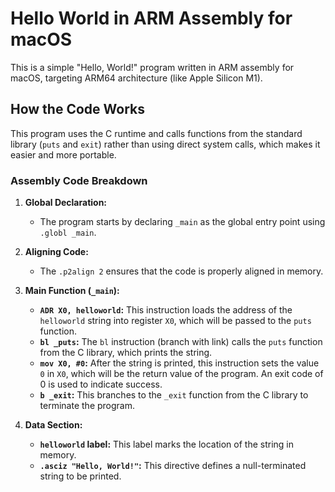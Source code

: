 # Hello World in ARM Assembly for macOS

This is a simple "Hello, World!" program written in ARM assembly for macOS, targeting ARM64 architecture (like Apple Silicon M1).

## How the Code Works

This program uses the C runtime and calls functions from the standard library (`puts` and `exit`) rather than using direct system calls, which makes it easier and more portable.

### Assembly Code Breakdown

1. **Global Declaration:**
   - The program starts by declaring `_main` as the global entry point using `.globl _main`.

2. **Aligning Code:**
   - The `.p2align 2` ensures that the code is properly aligned in memory.

3. **Main Function (`_main`):**
   - **`ADR X0, helloworld`:** This instruction loads the address of the `helloworld` string into register `X0`, which will be passed to the `puts` function.
   - **`bl _puts`:** The `bl` instruction (branch with link) calls the `puts` function from the C library, which prints the string.
   - **`mov X0, #0`:** After the string is printed, this instruction sets the value `0` in `X0`, which will be the return value of the program. An exit code of 0 is used to indicate success.
   - **`b _exit`:** This branches to the `_exit` function from the C library to terminate the program.

4. **Data Section:**
   - **`helloworld` label:** This label marks the location of the string in memory.
   - **`.asciz "Hello, World!"`:** This directive defines a null-terminated string to be printed.
